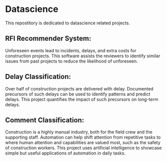 # Datascience
This repostitory is dedicated to datascience related projects.


## RFI Recommender System: 
Unforeseen events lead to incidents, delays, and extra costs for construction projects. This software assists the reviewers to identify similar issues from past projects to reduce the likelihood of unforeseen. 

## Delay Classification: 
Over half of construction projects are delivered with delay. Documented precursors of such delays can be used to identify patterns and predict delays. This project quantifies the impact of such precursors on long-term delays. 

## Comment Classification: 
Construction is a highly manual industry, both for the field crew and the supporting staff. Automation can help shift attention from repetitive tasks to where human attention and capabilities are valued most, such as the safety of construction workers. This project uses artificial intelligence to showcase simple but useful applications of automation in daily tasks. 